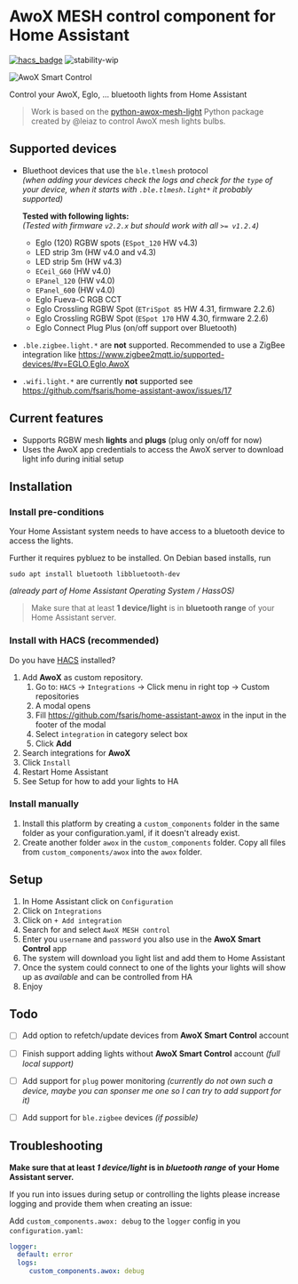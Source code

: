 # AwoX MESH control component for Home Assistant

[![hacs_badge](https://img.shields.io/badge/HACS-Custom-orange.svg?style=for-the-badge)](https://hacs.xyz/)
![stability-wip](https://img.shields.io/badge/stability-stable-green.svg?style=for-the-badge&color=green)

![AwoX Smart Control](https://github.com/fsaris/home-assistant-awox/blob/main/images/icon.png?raw=true)

Control your AwoX, Eglo, ... bluetooth lights from Home Assistant

> Work is based on the [python-awox-mesh-light](https://github.com/Leiaz/python-awox-mesh-light) Python package created by @leiaz to control AwoX mesh lights bulbs.

## Supported devices
- Bluethoot devices that use the `ble.tlmesh` protocol  
  _(when adding your devices check the logs and check for the `type` of your device, when it starts with `.ble.tlmesh.light*` it probably supported)_  
    
  **Tested with following lights:**  
  _(Tested with firmware `v2.2.x` but should work with all `>= v1.2.4`)_
  - Eglo (120) RGBW spots (`ESpot_120` HW v4.3)
  - LED strip 3m (HW v4.0 and v4.3)
  - LED strip 5m (HW v4.3)
  - `ECeil_G60` (HW v4.0)
  - `EPanel_120` (HW v4.0)
  - `EPanel_600` (HW v4.0)
  - Eglo Fueva-C RGB CCT
  - Eglo Crossling RGBW Spot (`ETriSpot 85` HW 4.31, firmware 2.2.6)
  - Eglo Crossling RGBW Spot (`ESpot 170` HW 4.30, firmware 2.2.6)
  - Eglo Connect Plug Plus (on/off support over Bluetooth)
- `.ble.zigbee.light.*` are **not** supported. Recommended to use a ZigBee integration like https://www.zigbee2mqtt.io/supported-devices/#v=EGLO,Eglo,AwoX
- `.wifi.light.*` are currently **not** supported see https://github.com/fsaris/home-assistant-awox/issues/17

## Current features
- Supports RGBW mesh **lights** and **plugs** (plug only on/off for now)
- Uses the AwoX app credentials to access the AwoX server to download light info during initial setup

## Installation

### Install pre-conditions
Your Home Assistant system needs to have access to a bluetooth device to access the lights. 

Further it requires pybluez to be installed. On Debian based installs, run

```
sudo apt install bluetooth libbluetooth-dev
```
_(already part of Home Assistant Operating System / HassOS)_

> Make sure that at least **1 device/light** is in **bluetooth range** of your Home Assistant server.

### Install with HACS (recommended)

Do you have [HACS](https://hacs.xyz/) installed?
1. Add **AwoX** as custom repository.
   1. Go to: `HACS` -> `Integrations` -> Click menu in right top -> Custom repositories
   1. A modal opens
   1. Fill https://github.com/fsaris/home-assistant-awox in the input in the footer of the modal
   1. Select `integration` in category select box
   1. Click **Add**
1. Search integrations for **AwoX**
1. Click `Install`
1. Restart Home Assistant
1. See Setup for how to add your lights to HA

### Install manually

1. Install this platform by creating a `custom_components` folder in the same folder as your configuration.yaml, if it doesn't already exist.
2. Create another folder `awox` in the `custom_components` folder. Copy all files from `custom_components/awox` into the `awox` folder.

## Setup
1. In Home Assistant click on `Configuration`
1. Click on `Integrations`
1. Click on `+ Add integration`
1. Search for and select `AwoX MESH control`
1. Enter you `username` and `password` you also use in the **AwoX Smart Control** app
1. The system will download you light list and add them to Home Assistant
1. Once the system could connect to one of the lights your lights will show up as _available_ and can be controlled from HA   
1. Enjoy


## Todo
- [ ] Add option to refetch/update devices from **AwoX Smart Control** account
- [ ] Finish support adding lights without **AwoX Smart Control** account _(full local support)_
- [ ] Add support for `plug` power monitoring _(currently do not own such a device, maybe you can sponser me one so I can try to add support for it)_
- [ ] Add support for `ble.zigbee` devices _(if possible)_


## Troubleshooting
**Make sure that at least *1 device/light* is in *bluetooth range* of your Home Assistant server.**

If you run into issues during setup or controlling the lights please increase logging and provide them when creating an issue:

Add `custom_components.awox: debug` to the `logger` config in you `configuration.yaml`:

```yaml
logger:
  default: error
  logs:
     custom_components.awox: debug
```
